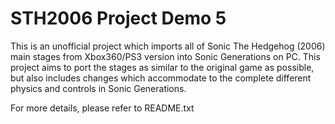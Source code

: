 # STH2006 Project Demo 5

This is an unofficial project which imports all of Sonic The Hedgehog (2006) main stages from Xbox360/PS3 version into Sonic Generations on PC. This project aims to port the stages as similar to the original game as possible, but also includes changes which accommodate to the complete different physics and controls in Sonic Generations.

For more details, please refer to README.txt
